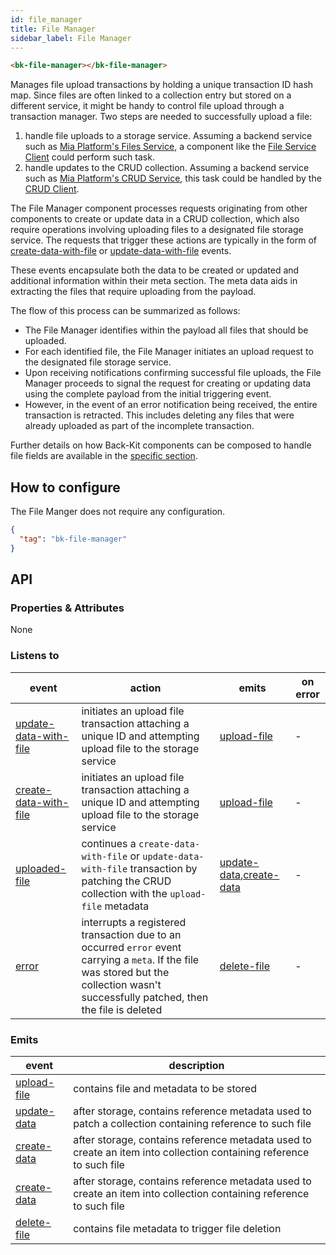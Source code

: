 ```yaml
---
id: file_manager
title: File Manager
sidebar_label: File Manager
---
```


<!--
WARNING: this file was automatically generated by Mia-Platform Doc Aggregator.
DO NOT MODIFY IT BY HAND.
Instead, modify the source file and run the aggregator to regenerate this file.
-->

<!--
WARNING:
This file is automatically generated. Please edit the 'README' file of the corresponding component and run `yarn copy:docs`
-->


[files-service]: /runtime_suite/files-service/configuration.mdx
[crud-service]: /runtime_suite/crud-service/10_overview_and_usage.md

[bk-file-client]: ./280_file_service_client.md
[bk-crud-client]: ./100_crud_client.md

[file-management]: ../80_flows/10_file_management.md

[update-data-with-file]: ../70_events.md#update-data-with-file
[create-data-with-file]: ../70_events.md#create-data-with-file
[upload-file]: ../70_events.md#upload-file
[uploaded-file]: ../70_events.md#uploaded-file
[update-data]: ../70_events.md#update-data
[create-data]: ../70_events.md#create-data
[delete-file]: ../70_events.md#delete-file
[error]: ../70_events.md#error




```html
<bk-file-manager></bk-file-manager>
```

Manages file upload transactions by holding a unique transaction ID hash map. Since files are often linked to a collection entry but stored on a different service, it might be handy to control file upload through a transaction manager. Two steps are needed to successfully upload a file:

1. handle file uploads to a storage service. Assuming a backend service such as [Mia Platform's Files Service][files-service], a component like the [File Service Client][bk-file-client] could perform such task.
2. handle updates to the CRUD collection. Assuming a backend service such as [Mia Platform's CRUD Service][crud-service], this task could be handled by the [CRUD Client][bk-crud-client].

The File Manager component processes requests originating from other components to create or update data in a CRUD collection, which also require operations involving uploading files to a designated file storage service. The requests that trigger these actions are typically in the form of [create-data-with-file] or [update-data-with-file] events.

These events encapsulate both the data to be created or updated and additional information within their meta section. The meta data aids in extracting the files that require uploading from the payload.

The flow of this process can be summarized as follows:

- The File Manager identifies within the payload all files that should be uploaded.
- For each identified file, the File Manager initiates an upload request to the designated file storage service.
- Upon receiving notifications confirming successful file uploads, the File Manager proceeds to signal the request for creating or updating data using the complete payload from the initial triggering event.
- However, in the event of an error notification being received, the entire transaction is retracted. This includes deleting any files that were already uploaded as part of the incomplete transaction.

Further details on how Back-Kit components can be composed to handle file fields are available in the [specific section][file-management].

## How to configure

The File Manger does not require any configuration.

```json
{
  "tag": "bk-file-manager"
}
```

## API

### Properties & Attributes

None

### Listens to

| event | action | emits | on error |
|-------|--------|-------|----------|
|[update-data-with-file]|initiates an upload file transaction attaching a unique ID and attempting upload file to the storage service|[upload-file]| - |
|[create-data-with-file]|initiates an upload file transaction attaching a unique ID and attempting upload file to the storage service|[upload-file]| - |
|[uploaded-file]|continues a `create-data-with-file` or `update-data-with-file` transaction by patching the CRUD collection with the `upload-file` metadata|[update-data],[create-data]| - |
|[error]|interrupts a registered transaction due to an occurred `error` event carrying a `meta`. If the file was stored but the collection wasn't successfully patched, then the file is deleted|[delete-file]| - |

### Emits

| event         | description                                                                                                         |
| ------------- | ------------------------------------------------------------------------------------------------------------------- |
| [upload-file] | contains file and metadata to be stored                                                                             |
| [update-data] | after storage, contains reference metadata used to patch a collection containing reference to such file             |
| [create-data] | after storage, contains reference metadata used to create an item into collection containing reference to such file |
| [create-data] | after storage, contains reference metadata used to create an item into collection containing reference to such file |
| [delete-file] | contains file metadata to trigger file deletion                                                                     |
